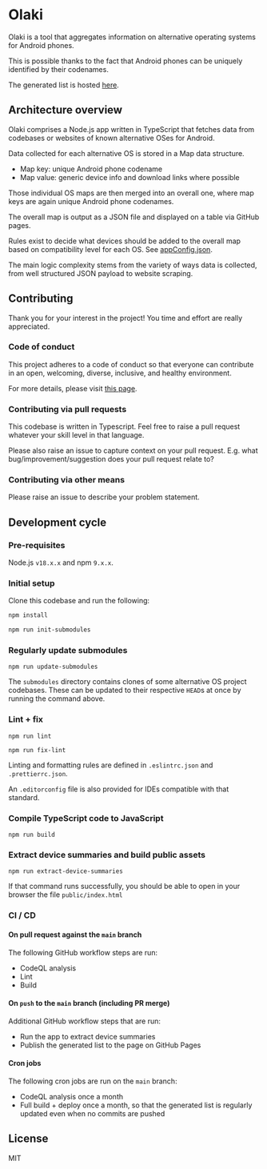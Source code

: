 # Olaki

Olaki is a tool that aggregates information on alternative operating systems for Android phones.

This is possible thanks to the fact that Android phones can be uniquely identified by their codenames.

The generated list is hosted [here](https://olaki-android.github.io/olaki).

## Architecture overview

Olaki comprises a Node.js app written in TypeScript that fetches data from codebases or websites of known alternative OSes for Android.

Data collected for each alternative OS is stored in a Map data structure.
- Map key: unique Android phone codename
- Map value: generic device info and download links where possible 

Those individual OS maps are then merged into an overall one, where map keys are again unique Android phone codenames.

The overall map is output as a JSON file and displayed on a table via GitHub pages.

Rules exist to decide what devices should be added to the overall map based on compatibility level for each OS. See [appConfig.json](./appConfig.json).

The main logic complexity stems from the variety of ways data is collected, from well structured JSON payload to website scraping.

## Contributing

Thank you for your interest in the project! You time and effort are really appreciated.

### Code of conduct

This project adheres to a code of conduct so that everyone can contribute in an open, welcoming, diverse, inclusive, and healthy environment.

For more details, please visit [this page](https://www.contributor-covenant.org/version/2/1/code_of_conduct/).

### Contributing via pull requests

This codebase is written in Typescript. Feel free to raise a pull request whatever your skill level in that language.

Please also raise an issue to capture context on your pull request. E.g. what bug/improvement/suggestion does your pull request relate to?

### Contributing via other means

Please raise an issue to describe your problem statement.

## Development cycle

### Pre-requisites

Node.js `v18.x.x` and npm `9.x.x`.

### Initial setup

Clone this codebase and run the following:

```bash
npm install

npm run init-submodules
```

### Regularly update submodules

`npm run update-submodules`

The `submodules` directory contains clones of some alternative OS project codebases. These can be updated to their respective `HEAD`s at once by running the command above. 

### Lint + fix

`npm run lint`

`npm run fix-lint`

Linting and formatting rules are defined in `.eslintrc.json` and `.prettierrc.json`.

An `.editorconfig` file is also provided for IDEs compatible with that standard.

### Compile TypeScript code to JavaScript

`npm run build`

### Extract device summaries and build public assets

`npm run extract-device-summaries`

If that command runs successfully, you should be able to open in your browser the file `public/index.html` 

### CI / CD

#### On pull request against the `main` branch

The following GitHub workflow steps are run:
- CodeQL analysis
- Lint
- Build

#### On `push` to the `main` branch (including PR merge)

Additional GitHub workflow steps that are run:
- Run the app to extract device summaries
- Publish the generated list to the page on GitHub Pages

#### Cron jobs
The following cron jobs are run on the `main` branch:
- CodeQL analysis once a month
- Full build + deploy once a month, so that the generated list is regularly updated even when no commits are pushed 

## License

MIT
